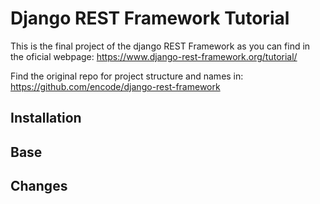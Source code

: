 # Django REST Framework Tutorial

This is the final project of the django REST Framework as you can find in the oficial webpage:
https://www.django-rest-framework.org/tutorial/


Find the original repo for project structure and names in:
https://github.com/encode/django-rest-framework

## Installation

## Base

## Changes